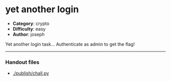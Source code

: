 yet another login
======================

- **Category**: crypto
- **Difficulty**: easy
- **Author**: joseph

Yet another login task... Authenticate as admin to get the flag!

---

### Handout files

- [./publish/chall.py](./publish/chall.py)
